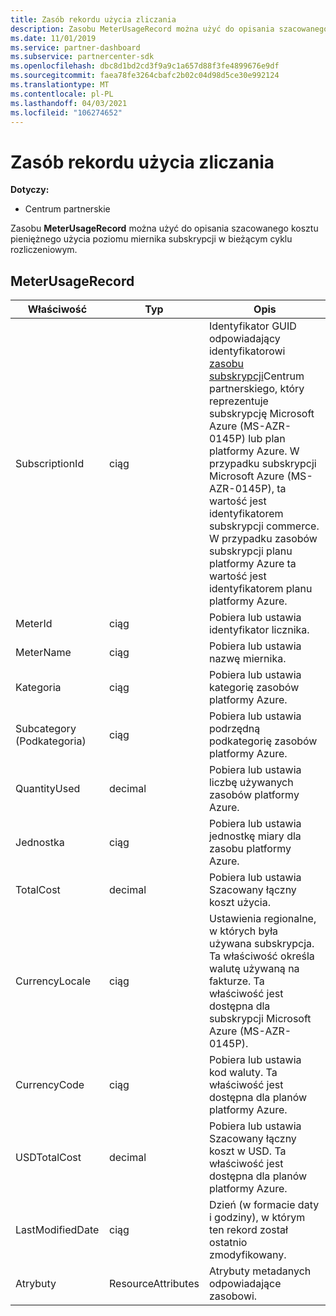 ```yaml
---
title: Zasób rekordu użycia zliczania
description: Zasobu MeterUsageRecord można użyć do opisania szacowanego kosztu pieniężnego użycia poziomu miernika subskrypcji w bieżącym cyklu rozliczeniowym.
ms.date: 11/01/2019
ms.service: partner-dashboard
ms.subservice: partnercenter-sdk
ms.openlocfilehash: dbc8d1bd2cd3f9a9c1a657d88f3fe4899676e9df
ms.sourcegitcommit: faea78fe3264cbafc2b02c04d98d5ce30e992124
ms.translationtype: MT
ms.contentlocale: pl-PL
ms.lasthandoff: 04/03/2021
ms.locfileid: "106274652"
---
```

# <a name="meter-usage-record-resource"></a>Zasób rekordu użycia zliczania

**Dotyczy:**

- Centrum partnerskie

Zasobu **MeterUsageRecord** można użyć do opisania szacowanego kosztu pieniężnego użycia poziomu miernika subskrypcji w bieżącym cyklu rozliczeniowym.

## <a name="meterusagerecord"></a>MeterUsageRecord

| Właściwość         | Typ               | Opis                                                                                                                                                                                                                                                                                                                                                                                         |
|------------------|--------------------|-----------------------------------------------------------------------------------------------------------------------------------------------------------------------------------------------------------------------------------------------------------------------------------------------------------------------------------------------------------------------------------------------------|
| SubscriptionId   | ciąg             | Identyfikator GUID odpowiadający identyfikatorowi [zasobu subskrypcji](subscription-resources.md#subscription)Centrum partnerskiego, który reprezentuje subskrypcję Microsoft Azure (MS-AZR-0145P) lub plan platformy Azure. W przypadku subskrypcji Microsoft Azure (MS-AZR-0145P), ta wartość jest identyfikatorem subskrypcji commerce. W przypadku zasobów subskrypcji planu platformy Azure ta wartość jest identyfikatorem planu platformy Azure. |
| MeterId          | ciąg             | Pobiera lub ustawia identyfikator licznika.                                                                                                                                                                                                                                                                                                                                                                  |
| MeterName        | ciąg             | Pobiera lub ustawia nazwę miernika.                                                                                                                                                                                                                                                                                                                                                                        |
| Kategoria         | ciąg             | Pobiera lub ustawia kategorię zasobów platformy Azure.                                                                                                                                                                                                                                                                                                                                                           |
| Subcategory (Podkategoria)      | ciąg             | Pobiera lub ustawia podrzędną podkategorię zasobów platformy Azure.                                                                                                                                                                                                                                                                                                                                                       |
| QuantityUsed     | decimal            | Pobiera lub ustawia liczbę używanych zasobów platformy Azure.                                                                                                                                                                                                                                                                                                                                               |
| Jednostka             | ciąg             | Pobiera lub ustawia jednostkę miary dla zasobu platformy Azure.                                                                                                                                                                                                                                                                                                                                            |
| TotalCost        | decimal            | Pobiera lub ustawia Szacowany łączny koszt użycia.                                                                                                                                                                                                                                                                                                                                                     |
| CurrencyLocale   | ciąg             | Ustawienia regionalne, w których była używana subskrypcja. Ta właściwość określa walutę używaną na fakturze. Ta właściwość jest dostępna dla subskrypcji Microsoft Azure (MS-AZR-0145P).                                                                                                                                                                                                      |
| CurrencyCode     | ciąg             | Pobiera lub ustawia kod waluty. Ta właściwość jest dostępna dla planów platformy Azure.                                                                                                                                                                                                                                                                                                                         |
| USDTotalCost     | decimal            | Pobiera lub ustawia Szacowany łączny koszt w USD. Ta właściwość jest dostępna dla planów platformy Azure.                                                                                                                                                                                                                                                                                                           |
| LastModifiedDate | ciąg             | Dzień (w formacie daty i godziny), w którym ten rekord został ostatnio zmodyfikowany.                                                                                                                                                                                                                                                                                                                                   |
| Atrybuty       | ResourceAttributes | Atrybuty metadanych odpowiadające zasobowi.                                                                                                                                                                                                                                                                                                                                              |
